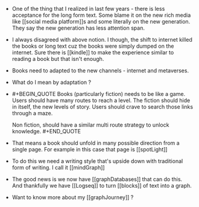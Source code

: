 - One of the thing that I realized in last few years  -  there is less acceptance for the long form text.  Some blame it on the new rich  media like [[social media platform]]s and some literally on the new generation. They say the new generation has less attention span.
- I always disagreed with above notion. I though, the shift to internet killed the books or long text cuz the books were simply dumped on the internet. Sure there is [[kindle]] to make the experience similar to reading a book but that isn't enough.
- Books need to adapted to the new channels - internet and metaverses.
- What  do I mean by adaptation ?
- #+BEGIN_QUOTE
  Books  (particularly fiction) needs to be like a game. Users should have many routes to reach a level.  The fiction should hide in itself, the new levels of story. Users should crave to search those links through a maze. 
  
  Non fiction, should have a similar multi route strategy to unlock knowledge.
  #+END_QUOTE
- That means a book should unfold in many possible direction from a single page. For example in this case that  page is [[spotLight]]
- To do this we need a writing style that's upside down with traditional form of writing. I call it [[mindGraph]]
- The good news is we now have [[graphDatabases]] that can do this. And thankfully we have [[Logseq]] to turn [[blocks]] of text into a graph.
- Want to know more about my [[graphJourney]] ?